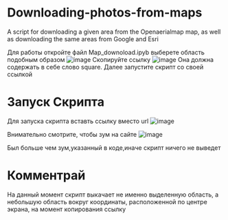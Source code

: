 # Downloading-photos-from-maps
A script for downloading a given area from the Openaerialmap map, as well as downloading the same areas from Google and Esri

Для работы откройте файл Map_downoload.ipyb 
выберете область подобным образом
![image](https://github.com/user-attachments/assets/edf72b7f-0bd7-4d8f-a1be-23414dd631cb)
Скопируйте ссылку 
![image](https://github.com/user-attachments/assets/38d457c8-201f-49bc-bf27-b8f15470701a)
Она должна содержать в себе слово square.
Далее запустите скрипт со своей ссылкой

# Запуск Скрипта
Для запуска скрипта вставть ссылку вместо url
![image](https://github.com/user-attachments/assets/30068a3f-f436-4ea1-a936-57313c2cb74f)

Внимательно смотрите, чтобы зум на сайте
![image](https://github.com/user-attachments/assets/93c3c574-8357-4cde-a6c9-3dabefa8ff76)

Был больше чем зум,указанный в коде,иначе скрипт ничего не выведет

# Комментрай
На данный момент скрипт выкачает не именно выделенную область, а небольшую область вокруг координаты, расположенной по центре экрана, на момент копирования ссылку
